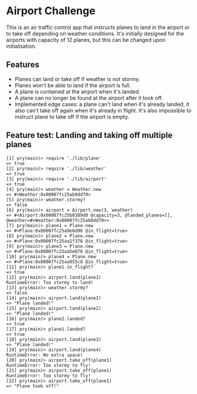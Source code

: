 Airport Challenge
=================

This is an air traffic control app that instructs planes to land in the airport or to take off depending on weather conditions. It's initially designed for the airports with capacity of 12 planes, but this can be changed upon initialisation.


## Features
* Planes can land or take off if weather is not stormy.
* Planes won't be able to land if the airport is full.
* A plane is contained at the airport when it's landed.
* A plane can no longer be found at the airport after it took off.
* Implemented edge cases: a plane can't land when it's already landed, it also can't take off again when it's already in flight. It's also impossible to instruct plane to take off if the airport is empty.


## Feature test: Landing and taking off multiple planes

```
[1] pry(main)> require './lib/plane'
=> true
[2] pry(main)> require './lib/weather'
=> true
[3] pry(main)> require './lib/airport'
=> true
[4] pry(main)> weather = Weather.new
=> #<Weather:0x00007fc25ab0dd70>
[5] pry(main)> weather.stormy?
=> false
[6] pry(main)> airport = Airport.new(3, weather)
=> #<Airport:0x00007fc25b0389d0 @capacity=3, @landed_planes=[], @weather=#<Weather:0x00007fc25ab0dd70>>
[7] pry(main)> plane1 = Plane.new
=> #<Plane:0x00007fc25a9e6d98 @in_flight=true>
[8] pry(main)> plane2 = Plane.new
=> #<Plane:0x00007fc25aa1f378 @in_flight=true>
[9] pry(main)> plane3 = Plane.new
=> #<Plane:0x00007fc25aa5e078 @in_flight=true>
[10] pry(main)> plane4 = Plane.new
=> #<Plane:0x00007fc25aa955c8 @in_flight=true>
[11] pry(main)> plane1.in_flight?
=> true
[12] pry(main)> airport.land(plane1)
RuntimeError: Too stormy to land!
[13] pry(main)> weather.stormy?
=> false
[14] pry(main)> airport.land(plane1)
=> "Plane landed!"
[15] pry(main)> airport.land(plane2)
=> "Plane landed!"
[16] pry(main)> plane2.landed?
=> true
[17] pry(main)> plane1.landed?
=> true
[18] pry(main)> airport.land(plane3)
=> "Plane landed!"
[19] pry(main)> airport.land(plane4)
RuntimeError: No extra space!
[20] pry(main)> airport.take_off(plane1)
RuntimeError: Too stormy to fly!
[21] pry(main)> airport.take_off(plane1)
RuntimeError: Too stormy to fly!
[22] pry(main)> airport.take_off(plane1)
=> "Plane took off!"
```
